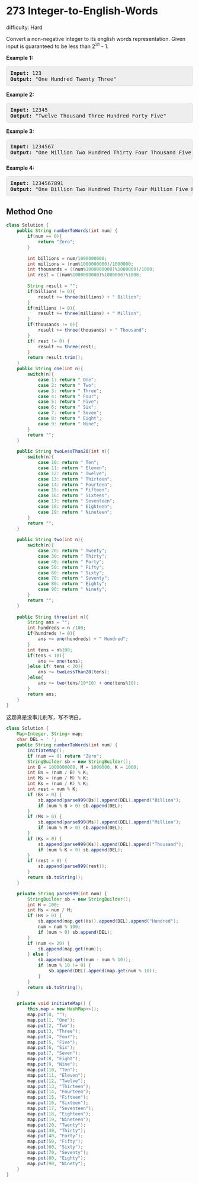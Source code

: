 # 273 Integer-to-English-Words

difficulty: Hard

<style>
        section pre{
          background-color: #eee;
          border: 1px solid #ddd;
          padding:10px;
          border-radius: 5px;
        }
      </style>
<section>
<div><p>Convert a non-negative integer to its english words representation. Given input is guaranteed to be less than 2<sup>31</sup> - 1.</p>
<p><b>Example 1:</b></p>
<pre><b>Input:</b> 123
<b>Output:</b> "One Hundred Twenty Three"
</pre>
<p><b>Example 2:</b></p>
<pre><b>Input:</b> 12345
<b>Output:</b> "Twelve Thousand Three Hundred Forty Five"</pre>
<p><b>Example 3:</b></p>
<pre><b>Input:</b> 1234567
<b>Output:</b> "One Million Two Hundred Thirty Four Thousand Five Hundred Sixty Seven"
</pre>
<p><b>Example 4:</b></p>
<pre><b>Input:</b> 1234567891
<b>Output:</b> "One Billion Two Hundred Thirty Four Million Five Hundred Sixty Seven Thousand Eight Hundred Ninety One"
</pre>
</div></section>
 
 ## Method One 
 
``` Java
class Solution {
    public String numberToWords(int num) {
        if(num == 0){
            return "Zero";
        }
        
        int billions = num/1000000000;
        int millions = (num%1000000000)/1000000;
        int thousands = ((num%1000000000)%1000000)/1000;
        int rest = ((num%1000000000)%1000000)%1000;
        
        String result = "";
        if(billions != 0){
            result += three(billions) + " Billion";
        }
        if(millions != 0){
            result += three(millions) + " Million";
        }
        if(thousands != 0){
            result += three(thousands) + " Thousand";
        }
        if( rest != 0) {
            result += three(rest);
        }
        return result.trim();
    }
    public String one(int n){
        switch(n){
            case 1: return " One";
            case 2: return " Two";
            case 3: return " Three";
            case 4: return " Four";
            case 5: return " Five";
            case 6: return " Six";
            case 7: return " Seven";
            case 8: return " Eight";
            case 9: return " Nine";
        }
        return "";
    }
    
    public String twoLessThan20(int n){
        switch(n){
            case 10: return " Ten";
            case 11: return " Eleven";
            case 12: return " Twelve";
            case 13: return " Thirteen";
            case 14: return " Fourteen";
            case 15: return " Fifteen";
            case 16: return " Sixteen";
            case 17: return " Seventeen";
            case 18: return " Eighteen";
            case 19: return " Nineteen";
        }
        return "";
    }
    
    public String two(int n){
        switch(n){
            case 20: return " Twenty";
            case 30: return " Thirty";
            case 40: return " Forty";
            case 50: return " Fifty";
            case 60: return " Sixty";
            case 70: return " Seventy";
            case 80: return " Eighty";
            case 90: return " Ninety";
        }
        return "";
    }
    
    public String three(int n){
        String ans = "";
        int hundreds = n /100;
        if(hundreds != 0){
            ans += one(hundreds) + " Hundred";
        }
        int tens = n%100;
        if(tens < 10){
            ans += one(tens);
        }else if( tens < 20){
            ans += twoLessThan20(tens);
        }else{
            ans += two(tens/10*10) + one(tens%10);
        }
        return ans;        
    }
}

```

这题真是没事儿别写，写不明白。

```java
class Solution {
    Map<Integer, String> map;
    char DEL = ' ';
    public String numberToWords(int num) {
        initiateMap();
        if (num == 0) return "Zero";
        StringBuilder sb = new StringBuilder();
        int B = 1000000000, M = 1000000, K = 1000;
        int Bs = (num / B) % K;
        int Ms = (num / M) % K;
        int Ks = (num / K) % K;
        int rest = num % K;
        if (Bs > 0) {
            sb.append(parse999(Bs)).append(DEL).append("Billion");
            if (num % B > 0) sb.append(DEL);
        }
        if (Ms > 0) {
            sb.append(parse999(Ms)).append(DEL).append("Million");
            if (num % M > 0) sb.append(DEL);
        }
        if (Ks > 0) {
            sb.append(parse999(Ks)).append(DEL).append("Thousand");
            if (num % K > 0) sb.append(DEL);
        }
        if (rest > 0) {
            sb.append(parse999(rest));
        }
        return sb.toString();
    }

    private String parse999(int num) {
        StringBuilder sb = new StringBuilder();
        int H = 100;
        int Hs = num / H;
        if (Hs > 0) {
            sb.append(map.get(Hs)).append(DEL).append("Hundred");
            num = num % 100;
            if (num > 0) sb.append(DEL);
        }
        if (num <= 20) {
            sb.append(map.get(num));
        } else {
            sb.append(map.get(num - num % 10));
            if (num % 10 != 0) {
                sb.append(DEL).append(map.get(num % 10));
            }
        }
        return sb.toString();
    }

    private void initiateMap() {
        this.map = new HashMap<>();
        map.put(0, "");
        map.put(1, "One");
        map.put(2, "Two");
        map.put(3, "Three");
        map.put(4, "Four");
        map.put(5, "Five");
        map.put(6, "Six");
        map.put(7, "Seven");
        map.put(8, "Eight");
        map.put(9, "Nine");
        map.put(10, "Ten");
        map.put(11, "Eleven");
        map.put(12, "Twelve");
        map.put(13, "Thirteen");
        map.put(14, "Fourteen");
        map.put(15, "Fifteen");
        map.put(16, "Sixteen");
        map.put(17, "Seventeen");
        map.put(18, "Eighteen");
        map.put(19, "Nineteen");
        map.put(20, "Twenty");
        map.put(30, "Thirty");
        map.put(40, "Forty");
        map.put(50, "Fifty");
        map.put(60, "Sixty");
        map.put(70, "Seventy");
        map.put(80, "Eighty");
        map.put(90, "Ninety");
    }
}
```